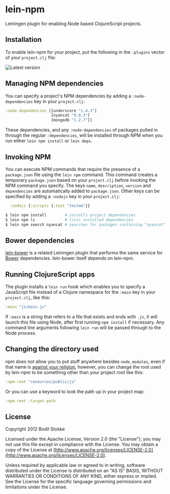 # lein-npm

Leiningen plugin for enabling Node based ClojureScript projects.

## Installation

To enable lein-npm for your project, put the following in the
`:plugins` vector of your `project.clj` file:

![Latest version](https://clojars.org/lein-npm/latest-version.svg)

## Managing NPM dependencies

You can specify a project's NPM dependencies by adding a
`:node-dependencies` key in your `project.clj`:

```clojure
:node-dependencies [[underscore "1.4.3"]
                    [nyancat "0.0.3"]
                    [mongodb "1.2.7"]]
```

These dependencies, and any `:node-dependencies` of packages pulled in
through the regular `:dependencies`, will be installed through NPM
when you run either `lein npm install` or `lein deps`.

## Invoking NPM

You can execute NPM commands that require the presence of a
`package.json` file using the `lein npm` command. This command creates
a temporary `package.json` based on your `project.clj` before invoking
the NPM command you specify. The keys `name`, `description`, `version` and
`dependencies` are automatically added to `package.json`. Other keys can be
specified by adding a `:nodejs` key in your `project.clj`:

```clojure
  :nodejs {:scripts {:test "testem"}}
```

```sh
$ lein npm install        # installs project dependencies
$ lein npm ls             # lists installed dependencies
$ lein npm search nyancat # searches for packages containing "nyancat"
```

## Bower dependencies

[lein-bower](https://github.com/chlorinejs/lein-bower) is a related
Leiningen plugin that performs the same service for
[Bower](https://github.com/twitter/bower) dependencies. lein-bower
itself depends on lein-npm.

## Running ClojureScript apps

The plugin installs a `lein run` hook which enables you to specify a
JavaScript file instead of a Clojure namespace for the `:main` key in
your `project.clj`, like this:

```clojure
:main "js/main.js"
```

If `:main` is a string that refers to a file that exists and ends with
`.js`, it will launch this file using Node, after first running `npm
install` if necessary. Any command line arguments following `lein run`
will be passed through to the Node process.

## Changing the directory used

npm does not allow you to put stuff anywhere besides `node_modules`, even
if that name is [against your religion](https://www.npmjs.org/doc/faq.html),
however, you can change the root used by lein-npm to be something other than
your project root like this:

```clojure
:npm-root "resources/public/js"
```

Or you can use a keyword to look the path up in your project map:

```clojure
:npm-root :target-path
```

## License

Copyright 2012 Bodil Stokke

Licensed under the Apache License, Version 2.0 (the "License"); you
may not use this file except in compliance with the License. You may
obtain a copy of the License at
[http://www.apache.org/licenses/LICENSE-2.0](http://www.apache.org/licenses/LICENSE-2.0).

Unless required by applicable law or agreed to in writing, software
distributed under the License is distributed on an "AS IS" BASIS,
WITHOUT WARRANTIES OR CONDITIONS OF ANY KIND, either express or
implied. See the License for the specific language governing
permissions and limitations under the License.
